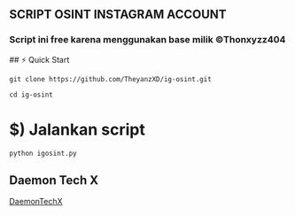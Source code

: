 
## SCRIPT OSINT INSTAGRAM ACCOUNT 
<h3>Script ini free karena menggunakan base milik ©Thonxyzz404</h3>
## ⚡️ Quick Start

```
git clone https://github.com/TheyanzXD/ig-osint.git
```
```
cd ig-osint
```

# $) Jalankan script
```
python igosint.py

```

## Daemon Tech X
<a href="https://github.com/DaemonTechX">DaemonTechX<a>
